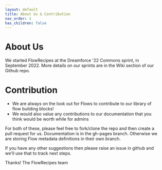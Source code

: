```yaml
---
layout: default
title: About Us & Contribution
nav_order: 1
has_children: false
---
```


<!-- [Join the DLRS Trailblazer Community - Today!](https://trailhead.salesforce.com/trailblazer-community/groups/0F9300000009O5pCAE){: .btn .btn-green } -->

# About Us

We started FlowRecipes at the Dreamforce '22 Commons sprint, in September 2022.
More details on our sprints are in the Wiki section of our Github repo.

# Contribution

* We are always on the look out for Flows to contribute to our library of flow building blocks!
* We would also value any contributions to our documentation that you think would be worth while for admins

For both of these, please feel free to fork/clone the repo and then create a pull request for us. Documentation is in the gh-pages branch. Otherwise we are storing Flow metadata definitions in their own branch.

If you have any other suggestions then please raise an issue in github and we'll use that to track next steps.

Thanks! The FlowRecipes team

